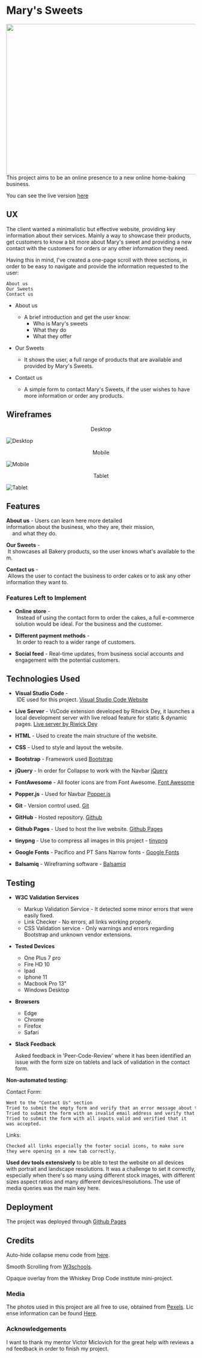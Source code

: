 # Mary's Sweets

<img width="1000" height="400" src="https://github.com/Brainvibe/Milestone1/blob/master/wireframes/page_preview.png">
This project aims to be an online presence to a new online home-baking business.

You can see the live version [here](https://brainvibe.github.io/Milestone1/)

## UX

The client wanted a minimalistic but effective website, providing key information about their services.
Mainly a way to showcase their products, get customers to know a bit more about Mary's sweet and providing a new contact with the customers for orders or any other information they need. 

Having this in mind, I've created a one-page scroll with three sections, in order to be easy to navigate and provide the information requested to the user: 

    About us
    Our Sweets
    Contact us

- About us
  - A brief introduction and get the user know:
    - Who is Mary's sweets
    - What they do
    - What they offer

- Our Sweets
  - It shows the user, a full range of products that are available and provided by Mary's Sweets.

- Contact us
  - A simple form to contact Mary's Sweets, if the user wishes to have more information or order any products.

## Wireframes
<p align="center">
Desktop
</p>

![Desktop](https://github.com/Brainvibe/Milestone1/blob/master/wireframes/Desktop.png)

<p align="center">
Mobile
</p>

![Mobile](https://github.com/Brainvibe/Milestone1/blob/master/wireframes/Mobile.png)

<p align="center">
Tablet
</p>

![Tablet](https://github.com/Brainvibe/Milestone1/blob/master/wireframes/Tablet.png)

## Features

**About us** - Users can learn here more detailed information about the business, who they are, their mission,
    and what they do.

**Our Sweets** - It showcases all Bakery products, so the user knows what's available to them.

**Contact us** - Allows the user to contact the business to order cakes or to ask any other information they want to.

### Features Left to Implement

- **Online store** - Instead of using the contact form to order the cakes, a full e-commerce solution would be ideal. For the business and the customer.

- **Different payment methods** - In order to reach to a wider range of customers.

- **Social feed** - Real-time updates, from business social accounts and engagement with the potential customers.

## Technologies Used

- **Visual Studio Code** - IDE used for this project. [Visual Studio Code Website](https://code.visualstudio.com/)

- **Live Server** - VsCode extension developed by Ritwick Dey, it launches a local development server with live reload feature for static & dynamic pages. [Live server by Riwick Dey](https://marketplace.visualstudio.com/items?itemName=ritwickdey.LiveServer)

- **HTML** - Used to create the main structure of the website.

- **CSS** - Used to style and layout the website.

- **Bootstrap** - Framework used [Bootstrap](https://getbootstrap.com/)

- **jQuery** - In order for Collapse to work with the Navbar [jQuery](https://jquery.com/)

- **FontAwesome** - All footer icons are from Font Awesome. [Font Awesome](https://fontawesome.com/)

- **Popper.js** - Used for Navbar [Popper.js](https://popper.js.org/)

- **Git** - Version control used. [Git](https://git-scm.com/)

- **GitHub** - Hosted repository. [Github](https://github.com/)

- **Github Pages** - Used to host the live website. [Github Pages](https://pages.github.com/)

- **tinypng** - Use to compress all images in this project - [tinypng](https://tinypng.com/)

- **Google Fonts** - Pacifico and PT Sans Narrow fonts - [Google Fonts](https://fonts.google.com/)

- **Balsamiq** - Wireframing software - [Balsamiq](https://balsamiq.com/) 

## Testing

- **W3C Validation Services**
  - Markup Validation Service - It detected some minor errors that were easily fixed.
  - Link Checker - No errors, all links working properly.
  - CSS Validation service - Only warnings and errors regarding Bootstrap and unknown vendor extensions.

- **Tested Devices**

  - One Plus 7 pro
  - Fire HD 10
  - Ipad
  - Iphone 11
  - Macbook Pro 13"
  - Windows Desktop

- **Browsers**

  - Edge
  - Chrome
  - Firefox
  - Safari

- **Slack Feedback**

    Asked feedback in 'Peer-Code-Review' where it has been identified an issue with the form size on tablets and lack of validation in the contact form.

**Non-automated testing:**

Contact Form:

    Went to the "Contact Us" section
    Tried to submit the empty form and verify that an error message about the required fields appears
    Tried to submit the form with an invalid email address and verify that a relevant error message appears
    Tried to submit the form with all inputs valid and verified that it was accepted.

Links:

    Checked all links especially the footer social icons, to make sure they were opening on a new tab correctly.

**Used dev tools extensively** to be able to test the website on all devices with portrait and landscape resolutions. It was a challenge to set it correctly, especially when there's so many using different stock images, with different sizes aspect ratios and many different devices/resolutions. The use of media queries was the main key here.  

## Deployment

The project was deployed through [Github Pages](https://brainvibe.github.io/Milestone1/)

## Credits

Auto-hide collapse menu code from [here](https://stackoverflow.com/questions/42401606/how-to-hide-collapsible-bootstrap-4-navbar-on-click).

Smooth Scrolling from [W3schools](https://www.w3schools.com/howto/howto_css_smooth_scroll.asp).

Opaque overlay from the Whiskey Drop Code institute mini-project.

### Media

The photos used in this project are all free to use, obtained from [Pexels](https://www.pexels.com/). License information can be found [Here](https://www.pexels.com/photo-license/).

### Acknowledgements

I want to thank my mentor Victor Miclovich for the great help with reviews and feedback in order to finish my project.
